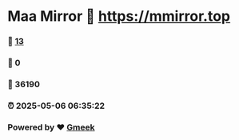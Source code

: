 # Maa Mirror :link: https://mmirror.top 
### :page_facing_up: [13](https://mmirror.top/tag.html) 
### :speech_balloon: 0 
### :hibiscus: 36190 
### :alarm_clock: 2025-05-06 06:35:22 
### Powered by :heart: [Gmeek](https://github.com/Meekdai/Gmeek)
